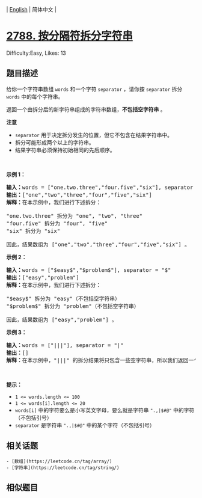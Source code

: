 
| [English](README_EN.md) | 简体中文 |

# [2788. 按分隔符拆分字符串](https://leetcode.cn/problems/split-strings-by-separator/)
Difficulty:Easy, Likes: 13

## 题目描述

<p>给你一个字符串数组 <code>words</code> 和一个字符 <code>separator</code> ，请你按 <code>separator</code> 拆分 <code>words</code> 中的每个字符串。</p>

<p>返回一个由拆分后的新字符串组成的字符串数组，<strong>不包括空字符串</strong> 。</p>

<p><strong>注意</strong></p>

<ul>
	<li><code>separator</code> 用于决定拆分发生的位置，但它不包含在结果字符串中。</li>
	<li>拆分可能形成两个以上的字符串。</li>
	<li>结果字符串必须保持初始相同的先后顺序。</li>
</ul>

<p>&nbsp;</p>

<p><strong>示例 1：</strong></p>

<pre>
<strong>输入：</strong>words = ["one.two.three","four.five","six"], separator = "."
<strong>输出：</strong>["one","two","three","four","five","six"]
<strong>解释：</strong>在本示例中，我们进行下述拆分：

"one.two.three" 拆分为 "one", "two", "three"
"four.five" 拆分为 "four", "five"
"six" 拆分为 "six" 

因此，结果数组为 ["one","two","three","four","five","six"] 。</pre>

<p><strong>示例 2：</strong></p>

<pre>
<strong>输入：</strong>words = ["$easy$","$problem$"], separator = "$"
<strong>输出：</strong>["easy","problem"]
<strong>解释：</strong>在本示例中，我们进行下述拆分：

"$easy$" 拆分为 "easy"（不包括空字符串）
"$problem$" 拆分为 "problem"（不包括空字符串）

因此，结果数组为 ["easy","problem"] 。
</pre>

<p><strong>示例 3：</strong></p>

<pre>
<strong>输入：</strong>words = ["|||"], separator = "|"
<strong>输出：</strong>[]
<strong>解释：</strong>在本示例中，"|||" 的拆分结果将只包含一些空字符串，所以我们返回一个空数组 [] 。 </pre>

<p>&nbsp;</p>

<p><strong>提示：</strong></p>

<ul>
	<li><code>1 &lt;= words.length &lt;= 100</code></li>
	<li><code>1 &lt;= words[i].length &lt;= 20</code></li>
	<li><code>words[i]</code> 中的字符要么是小写英文字母，要么就是字符串 <code>".,|$#@"</code> 中的字符（不包括引号）</li>
	<li><code>separator</code> 是字符串 <code>".,|$#@"</code> 中的某个字符（不包括引号）</li>
</ul>


## 相关话题

    - [数组](https://leetcode.cn/tag/array/)
    - [字符串](https://leetcode.cn/tag/string/)

## 相似题目

